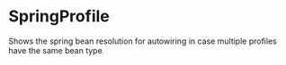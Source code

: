 # SpringProfile
Shows the spring bean resolution for autowiring in case multiple profiles have the same bean type
